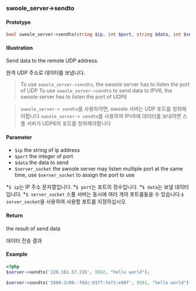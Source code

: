 ### swoole_server->sendto

#### Prototype

```php
bool swoole_server->sendto(string $ip, int $port, string $data, int $server_socket = -1)
```

#### Illustration

Send data to the remote UDP address.

원격 UDP 주소로 데이터를 보냅니다.

> To use `swoole_server->sendto`, the swoole server has to listen the port of UDP
> To use `swoole_server->sendto` to send data to IPV6, the swoole server has to listen the port of UDP6

>`swoole_server-> sendto`를 사용하려면, swoole 서버는 UDP 포트를 청취해야합니다
>`swoole_server-> sendto`를 사용하여 IPV6에 데이터를 보내려면 스풀 서버가 UDP6의 포트를 청취해야합니다

#### Parameter

* `$ip`	the string of ip address
* `$port` the integer of port
* `$data` the data to send
* `$server_socket` the swoole server may listen multiple port at the same time, use `$server_socket` to assign the port to use

*`$ ip`는 IP 주소 문자열입니다.
*`$ port`는 포트의 정수입니다.
*`$ data`는 보낼 데이터입니다.
*`$ server_socket` 스풀 서버는 동시에 여러 개의 포트를들을 수 있습니다.`$ server_socket`을 사용하여 사용할 포트를 지정하십시오

#### Return

the result of send data

데이터 전송 결과

#### Example

```php
<?php
$server->sendto('220.181.57.216', 9502, "hello world");

$server->sendto('2600:3c00::f03c:91ff:fe73:e98f', 9501, "hello world");
```
